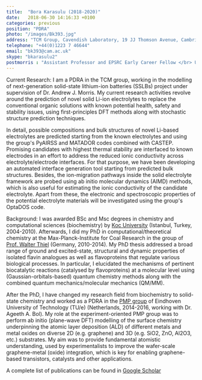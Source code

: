 ```yaml
---
title:  "Bora Karasulu (2018-2020)"
date:   2018-06-30 14:16:33 +0100
categories: previous
position: "PDRA"
photo: "/images/Bk393.jpg"
address: "TCM Group, Cavendish Laboratory, 19 JJ Thomson Avenue, Cambridge, CB3 0HE"
telephone: "+44(0)1223 7 46644"
email: "bk393@cam.ac.uk"
skype: "bkarasulu2"
postmorris : "Assistant Professor and EPSRC Early Career Fellow </br> University of Warwick"
---
```



Current Research: I am a PDRA in the TCM group, working in the modelling of next-generation solid-state lithium-ion batteries (SSLBs) project under supervision of Dr. Andrew J. Morris. My current research activities revolve around the prediction of novel solid Li-ion electrolytes to replace the conventional organic solutions with known potential health, safety and stability issues, using first-principles DFT methods along with stochastic structure prediction techniques.

In detail, possible compositions and bulk structures of novel Li-based electrolytes are predicted starting from the known electrolytes and using the group's PyAIRSS and MATADOR codes combined with CASTEP. Promising candidates with highest thermal stability are interfaced to known electrodes in an effort to address the reduced ionic conductivity across electrolyte/electrode interfaces. For that purpose, we have been developing an automated interface generation tool starting from predicted bulk structures. Besides, the ion-migration pathways inside the solid electrolyte framework are probed using ab initio molecular dynamics (AIMD) methods, which is also useful for estimating the ionic conductivity of the candidate electrolyte. Apart from these, the electronic and spectroscopic properties of the potential electrolyte materials will be investigated using the group's OptaDOS code.

Background: I was awarded BSc and Msc degrees in chemistry and computational sciences (biochemistry) by [Koc University](https://science.ku.edu.tr/en/departments/chemistry/about/) (Istanbul, Turkey, 2004-2010). Afterwards, I did my PhD in computational/theoretical chemistry at the Max-Planck-Institute for Coal Research in the group of [Prof. Walter Thiel](https://www.kofo.mpg.de/en/research/theoretical-chemistry) (Germany, 2010-2014). My PhD thesis addressed a broad range of ground and excited-state, structural and dynamic properties of isolated flavin analogues as well as flavoproteins that regulate various biological processes. In particular, I elucidated the mechanisms of pertinent biocatalytic reactions (catalysed by flavoproteins) at a molecular level using (Gaussian-orbitals-based) quantum chemistry methods along with the combined quantum mechanics/molecular mechanics (QM/MM).

After the PhD, I have changed my research field from biochemistry to solid-state chemistry and worked as a PDRA in the [PMP group](https://www.tue.nl/en/university/departments/applied-physics/research/research-groups/research-cluster-plasma-and-radiation/plasma-and-materials-processing-pmp/research-group/) of Eindhoven University of Technology (TU/e) (Netherlands, 2014-2016, working with Dr. Ageeth A. Bol). My role at the experiment-oriented PMP group was to perform ab initio (plane-wave DFT) modelling of the surface chemistry underpinning the atomic layer deposition (ALD) of different metals and metal oxides on diverse 2D (e.g. graphene) and 3D (e.g. SiO2, ZnO, Al2O3, etc.) substrates. My aim was to provide fundamental atomistic understanding, used by experimentalists to improve the wafer-scale graphene-metal (oxide) integration, which is key for enabling graphene-based transistors, catalysts and other applications.

A complete list of publications can be found in [Google Scholar](https://scholar.google.com/citations?user=B6toUCwAAAAJ&hl=tr)
